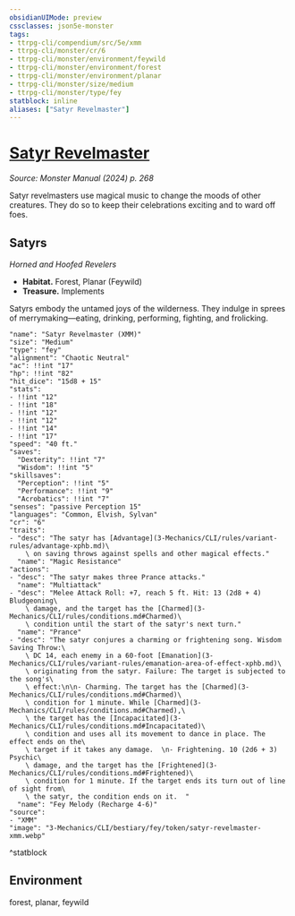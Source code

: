 ```yaml
---
obsidianUIMode: preview
cssclasses: json5e-monster
tags:
- ttrpg-cli/compendium/src/5e/xmm
- ttrpg-cli/monster/cr/6
- ttrpg-cli/monster/environment/feywild
- ttrpg-cli/monster/environment/forest
- ttrpg-cli/monster/environment/planar
- ttrpg-cli/monster/size/medium
- ttrpg-cli/monster/type/fey
statblock: inline
aliases: ["Satyr Revelmaster"]
---
```

# [Satyr Revelmaster](3-Mechanics\CLI\bestiary\fey/satyr-revelmaster-xmm.md)
*Source: Monster Manual (2024) p. 268*  

Satyr revelmasters use magical music to change the moods of other creatures. They do so to keep their celebrations exciting and to ward off foes.

## Satyrs

*Horned and Hoofed Revelers*

- **Habitat.** Forest, Planar (Feywild)  
- **Treasure.** Implements  

Satyrs embody the untamed joys of the wilderness. They indulge in sprees of merrymaking—eating, drinking, performing, fighting, and frolicking.

```statblock
"name": "Satyr Revelmaster (XMM)"
"size": "Medium"
"type": "fey"
"alignment": "Chaotic Neutral"
"ac": !!int "17"
"hp": !!int "82"
"hit_dice": "15d8 + 15"
"stats":
- !!int "12"
- !!int "18"
- !!int "12"
- !!int "12"
- !!int "14"
- !!int "17"
"speed": "40 ft."
"saves":
  "Dexterity": !!int "7"
  "Wisdom": !!int "5"
"skillsaves":
  "Perception": !!int "5"
  "Performance": !!int "9"
  "Acrobatics": !!int "7"
"senses": "passive Perception 15"
"languages": "Common, Elvish, Sylvan"
"cr": "6"
"traits":
- "desc": "The satyr has [Advantage](3-Mechanics/CLI/rules/variant-rules/advantage-xphb.md)\
    \ on saving throws against spells and other magical effects."
  "name": "Magic Resistance"
"actions":
- "desc": "The satyr makes three Prance attacks."
  "name": "Multiattack"
- "desc": "Melee Attack Roll: +7, reach 5 ft. Hit: 13 (2d8 + 4) Bludgeoning\
    \ damage, and the target has the [Charmed](3-Mechanics/CLI/rules/conditions.md#Charmed)\
    \ condition until the start of the satyr's next turn."
  "name": "Prance"
- "desc": "The satyr conjures a charming or frightening song. Wisdom Saving Throw:\
    \ DC 14, each enemy in a 60-foot [Emanation](3-Mechanics/CLI/rules/variant-rules/emanation-area-of-effect-xphb.md)\
    \ originating from the satyr. Failure: The target is subjected to the song's\
    \ effect:\n\n- Charming. The target has the [Charmed](3-Mechanics/CLI/rules/conditions.md#Charmed)\
    \ condition for 1 minute. While [Charmed](3-Mechanics/CLI/rules/conditions.md#Charmed),\
    \ the target has the [Incapacitated](3-Mechanics/CLI/rules/conditions.md#Incapacitated)\
    \ condition and uses all its movement to dance in place. The effect ends on the\
    \ target if it takes any damage.  \n- Frightening. 10 (2d6 + 3) Psychic\
    \ damage, and the target has the [Frightened](3-Mechanics/CLI/rules/conditions.md#Frightened)\
    \ condition for 1 minute. If the target ends its turn out of line of sight from\
    \ the satyr, the condition ends on it.  "
  "name": "Fey Melody (Recharge 4-6)"
"source":
- "XMM"
"image": "3-Mechanics/CLI/bestiary/fey/token/satyr-revelmaster-xmm.webp"
```
^statblock

## Environment

forest, planar, feywild